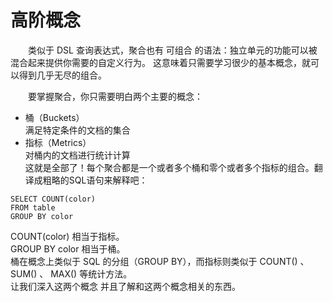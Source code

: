 # 高阶概念   
 &emsp;&emsp;类似于 DSL 查询表达式，聚合也有 可组合 的语法：独立单元的功能可以被混合起来提供你需要的自定义行为。
这意味着只需要学习很少的基本概念，就可以得到几乎无尽的组合。

 &emsp;&emsp;要掌握聚合，你只需要明白两个主要的概念：

 - 桶（Buckets）     
    满足特定条件的文档的集合   
 - 指标（Metrics）   
   对桶内的文档进行统计计算   
这就是全部了！每个聚合都是一个或者多个桶和零个或者多个指标的组合。翻译成粗略的SQL语句来解释吧：  
```
SELECT COUNT(color) 
FROM table
GROUP BY color 
``` 
COUNT(color) 相当于指标。   
GROUP BY color 相当于桶。     
桶在概念上类似于 SQL 的分组（GROUP BY），而指标则类似于 COUNT() 、 SUM() 、 MAX() 等统计方法。    
让我们深入这两个概念 并且了解和这两个概念相关的东西。    